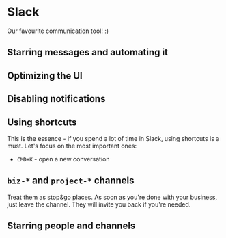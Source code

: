 # Slack

Our favourite communication tool! :)

## Starring messages and automating it


## Optimizing the UI

## Disabling notifications

## Using shortcuts

This is the essence - if you spend a lot of time in Slack, using shortcuts is a
must. Let's focus on the most important ones:

* `CMD+K` - open a new conversation

## `biz-*` and `project-*` channels

Treat them as stop&go places. As soon as you're done with your business, just
leave the channel. They will invite you back if you're needed.

## Starring people and channels
